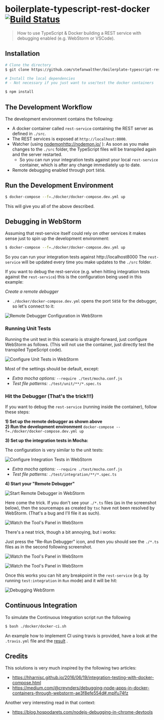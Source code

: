# boilerplate-typescript-rest-docker [![Build Status](https://travis-ci.org/stefanwalther/boilerplate-typescript-rest-docker.svg?branch=master)](https://travis-ci.org/stefanwalther/boilerplate-typescript-rest-docker)

> How to use TypeScript & Docker building a REST service with debugging enabled (e.g. WebStorm or VSCode).

## Installation

```sh
# Clone the directory
$ git clone https://github.com/stefanwalther/boilerplate-typescript-rest-docker

# Install the local dependencies
# - Not necessary if you just want to use/test the docker containers

$ npm install
```

## The Development Workflow

The development environment contains the following:  

- A docker container called `rest-service` containing the REST server as defined in `./src`.  
- The REST services is exposed at `http://localhost:8000`.  
- Watcher (using [nodemon]()http://nodemon.io/ ): As soon as you make changes to the `./src` folder, the TypeScript files will be transpiled again and the server restarted.
  - So you can run your integration tests against your local `rest-service` container, which is after any change immediately up to date.
- Remote debugging enabled through port `5858`.  

## Run the Development Environment

```sh
$ docker-compose --f=./docker/docker-compose.dev.yml up
```

This will give you all of the above described.

## Debugging in WebStorm

Assuming that rest-service itself could rely on other services it makes sense just to spin up the development environment:

```sh
$ docker-compose --f=./docker/docker-compose.dev.yml up
```

So you can run your integration tests against http://localhost8000
The `rest-service` will be updated every time you make updates to the `./src` folder.

If you want to debug the rest-service (e.g. when hitting integration tests against the `rest-service`) this is the configuration being used in this example:

*Create a remote debugger* 

- `./docker/docker-compose.dev.yml` opens the port `5858` for the debugger, so let's connect to it:

![Remote Debugger Configuration in WebStorm](./docs/images/remote-debugger-configuraton.png)

### Running Unit Tests

Running the unit test in this scenario is straight-forward, just configure WebStorm as follows.
(This will not use the container, just directly test the transpiled TypeScript code).

![Configure Unit Tests in WebStorm](./docs/images/config-unit-tests.png)

Most of the settings should be default, except:

- *Extra mocha options:* `--require ./test/mocha.conf.js`
- *Test file patterns:* `./test/unit/**/*.spec.ts`

### Hit the Debugger (That's the trick!!!)

If you want to debug the `rest-service` (running inside the container), follow these steps:

**1) Set up the remote debugger as shown above**  
**2) Run the development environment** 
`docker-compose --f=./docker/docker-compose.dev.yml up`
  
**3) Set up the integration tests in Mocha:**  

The configuration is very similar to the unit tests:

![Configure Integration Tests in WebStorm](./docs/images/config-integration-tests.png)

- *Extra mocha options:* `--require ./test/mocha.conf.js`
- *Test file patterns:* `./test/integration/**/*.spec.ts`

**4) Start your "Remote Debugger"**

![Start Remote Debugger in WebStorm](./docs/images/start-remote-debugger.png)

Here come the trick. If you don't see your `./*.ts` files (as in the screenshot below), then the sourcemaps as created by `tsc` have not been resolved by WebStorm. (That's a bug and I'll file it as such).

![Watch the Tool's Panel in WebStorm](./docs/images/toolbar-watch-1.png)

There's a neat trick, though a bit annoying, but i works:

Just press the "Re-Run Debugger" icon, and then you should see the `./*.ts` files as in the second following screenshot.

![Watch the Tool's Panel  in WebStorm](./docs/images/toolbar-watch-2.png)


![Watch the Tool's Panel  in WebStorm](./docs/images/toolbar-watch-3.png)

Once this works you can hit any breakpoint in the `rest-service` (e.g. by running `test:integration` in `Run` mode) and it will be hit:


![Debugging WebStorm](./docs/images/debugging-in-webstorm.png)



## Continuous Integration

To simulate the Continuous Integration script run the following

```sh
$ bash ./docker/docker-ci.sh
```

An example how to implement CI using travis is provided, have a look at the `.travis.yml` file and the [result](https://travis-ci.org/stefanwalther/boilerplate-typescript-rest-docker/) .


## Credits

This solutions is very much inspired by the following two articles:

- https://hharnisc.github.io/2016/06/19/integration-testing-with-docker-compose.html
- https://medium.com/@creynders/debugging-node-apps-in-docker-containers-through-webstorm-ae3f8efe554d#.mplfu74fz

Another very interesting read in that context:

- https://blog.hospodarets.com/nodejs-debugging-in-chrome-devtools

